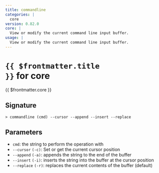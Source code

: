 ```yaml
---
title: commandline
categories: |
  core
version: 0.82.0
core: |
  View or modify the current command line input buffer.
usage: |
  View or modify the current command line input buffer.
---
```


# <code>{{ $frontmatter.title }}</code> for core

<div class='command-title'>{{ $frontmatter.core }}</div>

## Signature

```> commandline (cmd) --cursor --append --insert --replace```

## Parameters

 -  `cmd`: the string to perform the operation with
 -  `--cursor` `(-c)`: Set or get the current cursor position
 -  `--append` `(-a)`: appends the string to the end of the buffer
 -  `--insert` `(-i)`: inserts the string into the buffer at the cursor position
 -  `--replace` `(-r)`: replaces the current contents of the buffer (default)
